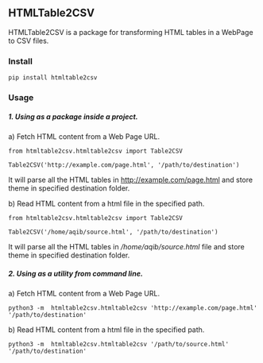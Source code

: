 ## HTMLTable2CSV

HTMLTable2CSV is a package for transforming HTML tables in a WebPage to CSV files.

### Install

```
pip install htmltable2csv
```

### Usage

##### 1. Using as a package inside a project.

a) Fetch HTML content from a Web Page URL.

```
from htmltable2csv.htmltable2csv import Table2CSV

Table2CSV('http://example.com/page.html', '/path/to/destination')
```

It will parse all the HTML tables in http://example.com/page.html and store theme in specified destination folder.


b) Read HTML content from a html file in the specified path.

```
from htmltable2csv.htmltable2csv import Table2CSV

Table2CSV('/home/aqib/source.html', '/path/to/destination')
```

It will parse all the HTML tables in */home/aqib/source.html* file and store theme in specified destination folder.


##### 2. Using as a utility from command line.

a) Fetch HTML content from a Web Page URL.

```
python3 -m  htmltable2csv.htmltable2csv 'http://example.com/page.html' '/path/to/destination'

```

b) Read HTML content from a html file in the specified path.

```
python3 -m  htmltable2csv.htmltable2csv '/path/to/source.html' '/path/to/destination'

```
